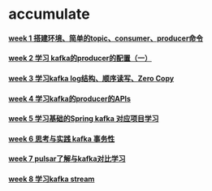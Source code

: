 # accumulate
#### [week 1 搭建环境、简单的topic、consumer、producer命令](https://github.com/weifangZ/accumulate/blob/main/1%E3%80%81topic%E3%80%81consumer%E3%80%81producer.md)
#### [week 2 学习 kafka的producer的配置（一）](https://github.com/weifangZ/accumulate/blob/main/2%E3%80%81producer%20config.md)
#### [week 3 学习kafka log结构、顺序读写、Zero Copy](https://github.com/weifangZ/accumulate/blob/main/3%E3%80%81kafka%20Performance.md)
#### [week 4 学习kafka的producer的APIs](https://github.com/weifangZ/accumulate/blob/main/4%E3%80%81kafkaProducer%20ApIs.md)
#### [week 5 学习基础的Spring kafka 对应项目学习 ](https://github.com/weifangZ/accumulate/blob/main/5%E3%80%81spring%20kafka%20learn.md)
#### [week 6 思考与实践 kafka 事务性 ](https://github.com/weifangZ/accumulate/blob/main/6%E3%80%81kafka%20Transaction.md)
#### [week 7 pulsar了解与kafka对比学习 ](https://github.com/weifangZ/accumulate/blob/main/7%E3%80%81Apache%20Pulsar.md)
#### [week 8 学习kafka stream ](https://github.com/weifangZ/accumulate/blob/main/8%E3%80%81kafka%20stream.md)

